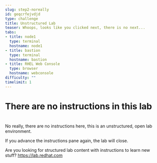 ```yaml
---
slug: step2-noreally
id: geqcrfejvdjd
type: challenge
title: Unstructured Lab
teaser: Whoops, looks like you clicked next, there is no next...
tabs:
- title: node1
  type: terminal
  hostname: node1
- title: bastion
  type: terminal
  hostname: bastion
- title: RHEL Web Console
  type: browser
  hostname: webconsole
difficulty: ""
timelimit: 1
---
```

# There are no instructions in this lab
#
No really, there are no instructions here, this is an unstructured, open lab environment.

If you advance the instructions pane again, the lab will close.

Are you looking for structured lab content with instructions to learn new stuff?
https://lab.redhat.com

